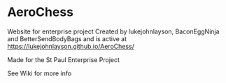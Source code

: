 # AeroChess
Website for enterprise project
Created by lukejohnlayson, BaconEggNinja and BetterSendBodyBags and is active at https://lukejohnlayson.github.io/AeroChess/

Made for the St Paul Enterprise Project  

See Wiki for more info

